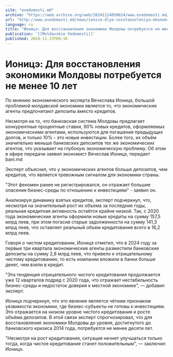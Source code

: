 ```yaml
---
site: "evedomosti.md"
archive: "https://web.archive.org/web/20241124050824/www.evedomosti.md/news/ionice-dlya-vosstanovleniya-ekonomiki-moldovy-potrebuetsya-n"
url: "http://www.evedomosti.md/news/ionice-dlya-vosstanovleniya-ekonomiki-moldovy-potrebuetsya-n"
language: ru
title: "Ионицэ: Для восстановления экономики Молдовы потребуется не менее 10 лет"
publication: '[[Moldavskie Vedomosti]]'
published: 2024-11-23T09:16
---
```


# Ионицэ: Для восстановления экономики Молдовы потребуется не менее 10 лет

По мнению экономического эксперта Вячеслава Ионицэ, большой проблемой молдавской экономики является то, что экономические агенты предпочитают депозиты вместо кредитов.

Несмотря на то, что банковская система Молдовы предлагает конкурентные процентные ставки, 90% новых кредитов, оформляемых экономическими агентами, используются для погашения предыдущих долгов, и только 10% - это новые инвестиции. Более того, их объём значительно меньше банковских депозитов тех же экономических агентов, что указывает на глубокую экономическую проблему. Об этом в эфире передачи заявил экономист Вячеслав Ионицэ, передает bani.md

Эксперт объяснил, что у экономических агентов больше депозитов, чем кредитов, что является тревожным сигналом для экономики страны.

"Этот феномен ранее не регистрировался, он отражает большие опасения бизнес-среды по отношению к инвестициям" - заявил он.

Анализируя динамику взятых кредитов, эксперт подчеркнул, что, несмотря на значительный рост их объема за последние годы, реальная кредитная активность остаётся крайне низкой. Так, с 2020 года экономические агенты оформили новые кредиты на сумму 157,5 млрд леев, при этом погасив старые задолженности на сумму 141,3 млрд леев, что оставляет реальный объем кредитования всего в 16,2 млрд леев.

Говоря о чистом кредитовании, Ионицэ отметил, что в 2024 году за первые три квартала экономические агенты разместили банковские депозиты на сумму 2,8 млрд леев, что привело к отрицательному чистому кредитованию, то есть компании вложили в банки больше денег, чем взяли в кредит.

"Эта тенденция отрицательного чистого кредитования продолжается уже 12 кварталов подряд с 2020 года, что отражает нестабильность бизнес-среды и недостаток доверия к местной экономике", — добавил эксперт.

Ионицэ подчеркнул, что это явление является чётким признаком уязвимости экономики, где бизнес-субъекты не готовы к инвестициям. Это отражается на низком уровне чистого кредитования и росте объёма депозитов. В этой связи эксперт спрогнозировал, что для восстановления экономики Молдовы до уровня, достигнутого до банковского кризиса 2014 года, потребуется не менее десяти лет.

"Несмотря на рост кредитования, ситуация начнет улучшаться только тогда, когда чистое кредитование станет положительным", — заключил Ионицэ.